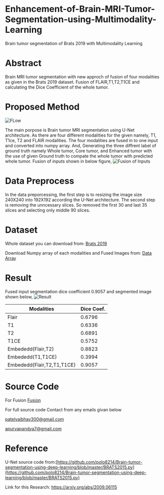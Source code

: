 # Enhancement-of-Brain-MRI-Tumor-Segmentation-using-Multimodality-Learning
Brain tumor segmentation of Brats 2019 with Multimodality Learning
# Abstract
Brain MRI tumor segmentation with new approch of fusion of four modalities as given in the Brats 2019 dataset. Fusion of FLAIR,T1,T2,T1CE and calculating the Dice Coefficient of the whole tumor.
# Proposed Method
![FLow](https://github.com/vaibhav253/Enhancement-of-Brain-MRI-Tumor-Segmentation-using-Multimodality-Learning/blob/master/Segmentation%20Flow/Flow%20Diagram.png)

The main porpose is Brain  tumor  MRI segmentation using  U-Net  architecture. As there are four different  modalities  for  the  given  namely,  T1,  T1ce,  T2  and FLAIR modalities. The four modalities are fused in to one input and converted into numpy array. And, Generating the three diffrent label of ground truth namely Whole tumor, Core tumor, and Enhanced tumor with the use of given Ground truth to compate the whole tumor with predicted whole tumor. Fusion of inputs shown in below figure,
![Fusion of Inputs](https://github.com/vaibhav253/Enhancement-of-Brain-MRI-Tumor-Segmentation-using-Multimodality-Learning/blob/master/Segmentation%20Flow/Input%20Fusion.png)
# Data Preprocess
In the data preporcessing, the first step is to resizing the image size 240X240 into 192X192 according the U-Net architecture. The second step is removing the unncessary slices. So removed the first 30 and last 35 slices and selecting only middle 90 slices.
# Dataset
Whole dataset you can download from: [Brats 2019](https://www.med.upenn.edu/sbia/brats2018.html)

Download Numpy array of each modalities and Fused Images from: [Data Array](https://drive.google.com/open?id=1OPy6Mk4AVp9B7BIvr7C0h8nTtofd_vF0)

# Result

Fused input segmentation dice coefficient 0.9057 and segmented image shown below,
![Result](https://github.com/vaibhav253/Enhancement-of-Brain-MRI-Tumor-Segmentation-using-Multimodality-Learning/blob/master/Results/Fused%20(2).png)


| Modalities                  | Dice Coef.    |
| --------------------------- | ------------- |
| Flair                       | 0.6796        |
| T1                          | 0.6336        |
| T2                          | 0.6891        |
| T1CE                        | 0.5752        |
| Embededd(Flair,T2)          | 0.8823        |
| Embededd(T1,T1CE)           | 0.3994        |
| Embededd(Flair,T2,T1,T1CE)  | 0.9057        |

# Source Code
For Fusion [Fusion](https://github.com/vaibhav253/Enhancement-of-Brain-MRI-Tumor-Segmentation-using-Multimodality-Learning/blob/master/Fusion/Fusion.ipynb)

For full source code Contact from any emails givan below

patelvaibhav300@gmail.com

apurvapandya7@gmail.com
# Reference
U-Net source code from:[https://github.com/polo8214/Brain-tumor-segmentation-using-deep-learning/blob/master/BRATS2015.py](https://github.com/polo8214/Brain-tumor-segmentation-using-deep-learning/blob/master/BRATS2015.py)

Link for this Research:  https://arxiv.org/abs/2009.06115
